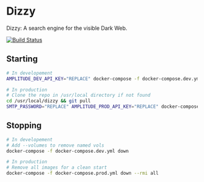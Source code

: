 # Dizzy

Dizzy: A search engine for the visible Dark Web.

[![Build Status](https://jenkins.cibr.qcri.org/job/dizzy-build/badge/icon)](https://jenkins.cibr.qcri.org/job/dizzy-build/)

## Starting

```zsh
# In developement
AMPLITUDE_DEV_API_KEY="REPLACE" docker-compose -f docker-compose.dev.yml up --build --detach

# In production
# Clone the repo in /usr/local directory if not found
cd /usr/local/dizzy && git pull
SMTP_PASSWORD="REPLACE" AMPLITUDE_PROD_API_KEY="REPLACE" docker-compose -f docker-compose.prod.yml up --build --detach
```

## Stopping

```zsh
# In developement
# Add --volumes to remove named vols
docker-compose -f docker-compose.dev.yml down

# In production
# Remove all images for a clean start
docker-compose -f docker-compose.prod.yml down --rmi all
```
